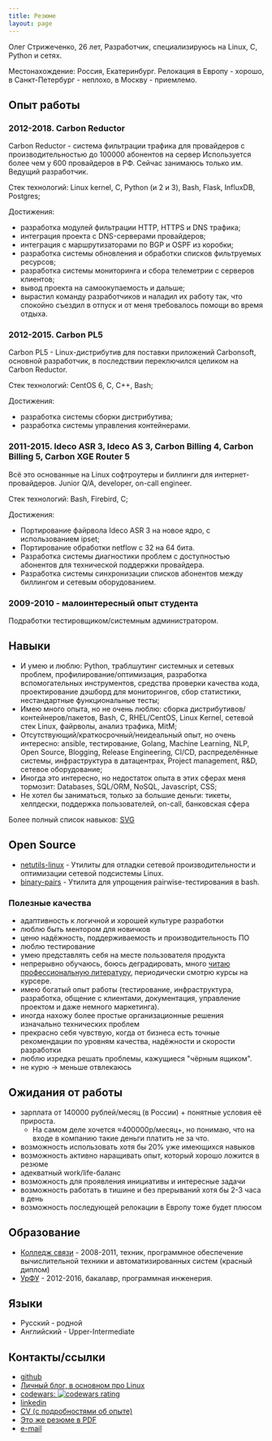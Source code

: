 ```yaml
---
title: Резюме
layout: page
---
```


Олег Стрижеченко, 26 лет, Разработчик, специализируюсь на Linux, C, Python и сетях.

Местонахождение: Россия, Екатеринбург. Релокация в Европу - хорошо, в Санкт-Петербург - неплохо, в Москву - приемлемо.

## Опыт работы

### 2012-2018. Carbon Reductor

Carbon Reductor - система фильтрации трафика для провайдеров с производительностью до 100000 абонентов на сервер
Используется более чем у 600 провайдеров в РФ. Сейчас занимаюсь только им. Ведущий разработчик.

Стек технологий: Linux kernel, C, Python (и 2 и 3), Bash, Flask, InfluxDB, Postgres;

Достижения:

- разработка модулей фильтрации HTTP, HTTPS и DNS трафика;
- интеграция проекта с DNS-серверами провайдеров;
- интеграция с маршрутизаторами по BGP и OSPF из коробки;
- разработка системы обновления и обработки списков фильтруемых ресурсов;
- разработка системы мониторинга и сбора телеметрии с серверов клиентов;
- вывод проекта на самоокупаемость и дальше;
- вырастил команду разработчиков и наладил их работу так, что спокойно съездил в отпуск и от меня требовалось помощи во время отдыха.

### 2012-2015. Carbon PL5

Carbon PL5 - Linux-дистрибутив для поставки приложений Carbonsoft, основной разработчик, в последствии переключился целиком на Carbon Reductor.

Стек технологий: CentOS 6, C, C++, Bash;

Достижения:

- разработка системы сборки дистрибутива;
- разработка системы управления контейнерами.

### 2011-2015. Ideco ASR 3, Ideco AS 3, Carbon Billing 4, Carbon Billing 5, Carbon XGE Router 5

Всё это основанные на Linux софтроутеры и биллинги для интернет-провайдеров. Junior Q/A, developer, on-call engineer.

Стек технологий: Bash, Firebird, C;

Достижения:

- Портирование файрвола Ideco ASR 3 на новое ядро, с использованием ipset;
- Портирование обработки netflow с 32 на 64 бита.
- Разработка системы диагностики проблем с доступностью абонентов для технической поддержки провайдера.
- Разработка системы синхронизации списков абонентов между биллингом и сетевым оборудованием.

### 2009-2010 - малоинтересный опыт студента

Подработки тестировщиком/системным администратором.

## Навыки

- И умею и люблю: Python, траблшутинг системных и сетевых проблем, профилирование/оптимизация, разработка вспомогательных инструментов, средства проверки качества кода, проектирование дэшборд для мониторингов, сбор статистики, нестандартные функциональные тесты;
- Имею много опыта, но не очень люблю: сборка дистрибутивов/контейнеров/пакетов, Bash, C, RHEL/CentOS, Linux Kernel, сетевой стек Linux, файрволы, анализ трафика, MitM;
- Отсутствующий/краткосрочный/неидеальный опыт, но очень интересно: ansible, тестирование, Golang, Machine Learning, NLP, Open Source, Blogging, Release Engineering, CI/CD, распределённые системы, инфраструктура в датацентрах, Project management, R&D, сетевое оборудование;
- Иногда это интересно, но недостаток опыта в этих сферах меня тормозит: Databases, SQL/ORM, NoSQL, Javascript, CSS;
- Не хотел бы заниматься, только за большие деньги: тикеты, хелпдески, поддержка пользователей, on-call, банковская сфера

Более полный список навыков: [SVG](/images/my-skills.svg)

## Open Source

- [netutils-linux](https://github.com/strizhechenko/netutils-linux) - Утилиты для отладки сетевой производительности и оптимизации сетевой подсистемы Linux.
- [binary-pairs](https://github.com/strizhechenko/binary-pairs) - Утилита для упрощения pairwise-тестирования в bash.

### Полезные качества

- адаптивность к логичной и хорошей культуре разработки
- люблю быть ментором для новичков
- ценю надёжность, поддерживаемость и производительность ПО
- люблю тестирование
- умею представлять себя на месте пользователя продукта
- непрерывно обучаюсь, боюсь деградировать, много [читаю профессиональную литературу](https://strizhechenko.github.io/posts/2017-06-30/programming-books.markdown), периодически смотрю курсы на курсере.
- имею богатый опыт работы (тестирование, инфраструктура, разработка, общение с клиентами, документация, управление проектом и даже немного маркетинга).
- иногда нахожу более простые организационные решения изначально технических проблем
- прекрасно себя чувствую, когда от бизнеса есть точные рекомендации по уровням качества, надёжности и скорости разработки
- люблю изредка решать проблемы, кажущиеся "чёрным ящиком".
- не курю -> меньше отвлекаюсь

## Ожидания от работы

- зарплата от 140000 рублей/месяц (в России) + понятные условия её прироста.
	- На самом деле хочется ≈400000р/месяц+, но понимаю, что на входе в компанию такие деньги платить не за что.
- возможность использовать хотя бы 20% уже имеющихся навыков
- возможность активно наращивать опыт, который хорошо ложится в резюме
- адекватный work/life-баланс
- возможность для проявления инициативы и интересные задачи
- возможность работать в тишине и без прерываний хотя бы 2-3 часа в день
- возможность последующей релокации в Европу тоже будет плюсом

## Образование

- [Колледж связи](http://uisi.ru/) - 2008-2011, техник, программное обеспечение вычислительной техники и автоматизированных систем (красный диплом)
- [УрФУ](http://urfu.ru/) - 2012-2016, бакалавр, программная инженерия.

## Языки

- Русский - родной
- Английский - Upper-Intermediate

## Контакты/ссылки

- [github](https://github.com/strizhechenko)
- [Личный блог, в основном про Linux](http://strizhechenko.github.io)
- [codewars: ![codewars rating](https://www.codewars.com/users/strizhechenko/badges/micro)](https://www.codewars.com/users/strizhechenko)
- [linkedin](https://linkedin.com/in/strizhechenko)
- [CV (с подробностями об опыте)](https://strizhechenko.github.io/en/ru_cv)
- [Это же резюме в PDF](https://strizhechenko.github.io/share/ru_resume.pdf)
- [e-mail](mailto:oleg.strizhechenko+github@gmail.com)
